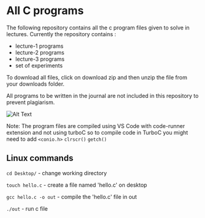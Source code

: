 # All **C** programs

The following repository contains all the c program files given to solve in lectures.
Currently the repository contains :

- lecture-1 programs
- lecture-2 programs
- lecture-3 programs
- set of experiments

To download all files, click on download zip and then unzip the file from your downloads folder.

All programs to be written in the journal are not included in this repository to prevent plagiarism.

![Alt Text](https://i.postimg.cc/1tGsSRQx/Screenshot-2022-09-15-at-8-44-45-PM.png)

Note: The program files are compiled using VS Code with code-runner extension and not using turboC so to compile code in TurboC you might need to add `<conio.h>` `clrscr()` `getch()`
## Linux commands

`cd Desktop/` - change working directory

`touch hello.c` - create a file named 'hello.c' on desktop

`gcc hello.c -o out` - compile the 'hello.c' file in out

`./out` - run c file
